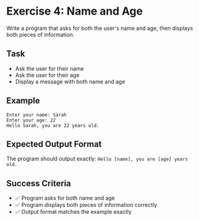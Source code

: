 # Exercise 4: Name and Age

Write a program that asks for both the user's name and age, then displays both pieces of information.

## Task
- Ask the user for their name
- Ask the user for their age
- Display a message with both name and age

## Example
```
Enter your name: Sarah
Enter your age: 22
Hello Sarah, you are 22 years old.
```

## Expected Output Format
The program should output exactly: `Hello [name], you are [age] years old.`

## Success Criteria
- ✅ Program asks for both name and age
- ✅ Program displays both pieces of information correctly
- ✅ Output format matches the example exactly
